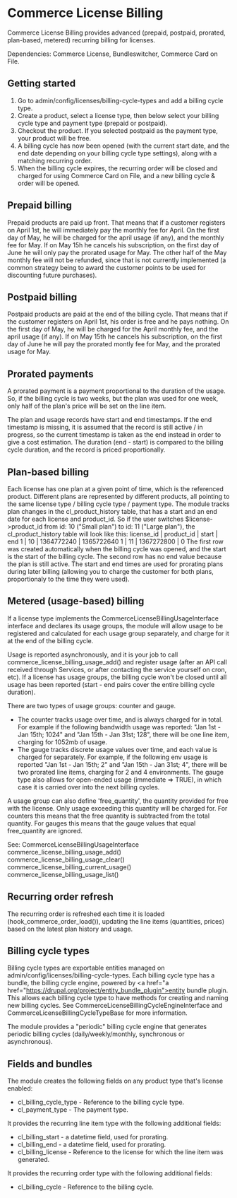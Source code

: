 Commerce License Billing
========================

Commerce License Billing provides advanced (prepaid, postpaid, prorated, plan-based, metered)
recurring billing for licenses.

Dependencies: Commerce License, Bundleswitcher, Commerce Card on File.

Getting started
---------------
1. Go to admin/config/licenses/billing-cycle-types and add a billing cycle type.
2. Create a product, select a license type, then below select your billing cycle type
and payment type (prepaid or postpaid).
3. Checkout the product. If you selected postpaid as the payment type, your product
will be free.
4. A billing cycle has now been opened (with the current start date, and the end date
depending on your billing cycle type settings), along with a matching recurring order.
5. When the billing cycle expires, the recurring order will be closed and charged for
using Commerce Card on File, and a new billing cycle & order will be opened.

Prepaid billing
---------------
Prepaid products are paid up front.
That means that if a customer registers on April 1st, he will immediately pay the
monthly fee for April. On the first day of May, he will be charged for the
april usage (if any), and the monthly fee for May. If on May 15h he cancels
his subscription, on the first day of June he will only pay the prorated
usage for May.
The other half of the May monthly fee will not be refunded, since that is
not currently implemented (a common strategy being to award the customer
points to be used for discounting future purchases).

Postpaid billing
----------------
Postpaid products are paid at the end of the billing cycle.
That means that if the customer registers on April 1st, his order is free and he pays
nothing. On the first day of May, he will be charged for the April monthly fee,
and the april usage (if any). If on May 15th he cancels his subscription, on the
first day of June he will pay the prorated montly fee for May, and the prorated usage
for May.

Prorated payments
-----------------
A prorated payment is a payment proportional to the duration of the usage.
So, if the billing cycle is two weeks, but the plan was used for one week,
only half of the plan's price will be set on the line item.

The plan and usage records have start and end timestamps.
If the end timestamp is missing, it is assumed that the record is still active / in progress,
so the current timestamp is taken as the end instead in order to give a cost estimation.
The duration (end - start) is compared to the billing cycle duration, and the record is priced proportionally.

Plan-based billing
------------------
Each license has one plan at a given point of time, which is the referenced product.
Different plans are represented by different products, all pointing to the
same license type / billing cycle type / payment type.
The module tracks plan changes in the cl_product_history table, that has a
start and an end date for each license and product_id.
So if the user switches $license->product_id from id: 10 ("Small plan") to
id: 11 ("Large plan"), the cl_product_history table will look like this:
license_id | product_id | start      | end
1          | 10         | 1364772240 | 1365722640
1          | 11         | 1367272800 | 0
The first row was created automatically when the billing cycle was opened,
and the start is the start of the billing cycle.
The second row has no end value because the plan is still active.
The start and end times are used for prorating plans during later billing
(allowing you to charge the customer for both plans, proportionaly to the
time they were used).

Metered (usage-based) billing
-----------------------------
If a license type implements the CommerceLicenseBillingUsageInterface interface
and declares its usage groups, the module will allow usage to be
registered and calculated for each usage group separately, and charge for it
at the end of the billing cycle.

Usage is reported asynchronously, and it is your job to call
commerce_license_billing_usage_add() and register usage (after an API call
received through Services, or after contacting the service yourself on cron, etc).
If a license has usage groups, the billing cycle won't be closed until
all usage has been reported (start - end pairs cover the entire billing cycle
duration).

There are two types of usage groups: counter and gauge.
- The counter tracks usage over time, and is always charged for in total.
For example if the following bandwidth usage was reported:
"Jan 1st - Jan 15th; 1024" and "Jan 15th - Jan 31st; 128", there
will be one line item, charging for 1052mb of usage.
- The gauge tracks discrete usage values over time, and each
value is charged for separately. For example, if the following env
usage is reported "Jan 1st - Jan 15th; 2" and "Jan 15th - Jan 31st; 4",
there will be two prorated line items, charging for 2 and 4 environments.
The gauge type also allows for open-ended usage (immediate => TRUE), in which
case it is carried over into the next billing cycles.

A usage group can also define 'free_quantity', the quantity provided for free
with the license. Only usage exceeding this quantity will be charged for.
For counters this means that the free quantity is subtracted from the total quantity.
For gauges this means that the gauge values that equal free_quantity are ignored.

See:
CommerceLicenseBillingUsageInterface
commerce_license_billing_usage_add()
commerce_license_billing_usage_clear()
commerce_license_billing_current_usage()
commerce_license_billing_usage_list()

Recurring order refresh
-----------------------
The recurring order is refreshed each time it is loaded (hook_commerce_order_load()),
updating the line items (quantities, prices) based on the latest plan history and usage.

Billing cycle types
-------------------
Billing cycle types are exportable entities managed on admin/config/licenses/billing-cycle-types.
Each billing cycle type has a bundle, the billing cycle engine, powered by
<a href="a href="https://drupal.org/project/entity_bundle_plugin">entity bundle plugin</a>.
This allows each billing cycle type to have methods for creating and naming new billing cycles.
See CommerceLicenseBillingCycleEngineInterface and CommerceLicenseBillingCycleTypeBase
for more information.

The module provides a "periodic" billing cycle engine that generates periodic
billing cycles (daily/weekly/monthly, synchronous or asynchronous).

Fields and bundles
------------------
The module creates the following fields on any product type that's license enabled:
- cl_billing_cycle_type - Reference to the billing cycle type.
- cl_payment_type - The payment type.

It provides the recurring line item type with the following additional fields:
- cl_billing_start - a datetime field, used for prorating.
- cl_billing_end - a datetime field, used for prorating.
- cl_billing_license - Reference to the license for which the line item was generated.

It provides the recurring order type with the following additional fields:
- cl_billing_cycle - Reference to the billing cycle.
